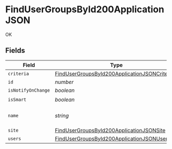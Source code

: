 # FindUserGroupsById200ApplicationJSON

OK


## Fields

| Field                                                                                                                     | Type                                                                                                                      | Required                                                                                                                  | Description                                                                                                               | Example                                                                                                                   |
| ------------------------------------------------------------------------------------------------------------------------- | ------------------------------------------------------------------------------------------------------------------------- | ------------------------------------------------------------------------------------------------------------------------- | ------------------------------------------------------------------------------------------------------------------------- | ------------------------------------------------------------------------------------------------------------------------- |
| `criteria`                                                                                                                | [FindUserGroupsById200ApplicationJSONCriteria](../../models/operations/findusergroupsbyid200applicationjsoncriteria.md)[] | :heavy_minus_sign:                                                                                                        | N/A                                                                                                                       |                                                                                                                           |
| `id`                                                                                                                      | *number*                                                                                                                  | :heavy_minus_sign:                                                                                                        | N/A                                                                                                                       | 1                                                                                                                         |
| `isNotifyOnChange`                                                                                                        | *boolean*                                                                                                                 | :heavy_minus_sign:                                                                                                        | N/A                                                                                                                       |                                                                                                                           |
| `isSmart`                                                                                                                 | *boolean*                                                                                                                 | :heavy_check_mark:                                                                                                        | N/A                                                                                                                       |                                                                                                                           |
| `name`                                                                                                                    | *string*                                                                                                                  | :heavy_check_mark:                                                                                                        | Name of the user group                                                                                                    | Teachers                                                                                                                  |
| `site`                                                                                                                    | [FindUserGroupsById200ApplicationJSONSite](../../models/operations/findusergroupsbyid200applicationjsonsite.md)           | :heavy_minus_sign:                                                                                                        | N/A                                                                                                                       |                                                                                                                           |
| `users`                                                                                                                   | [FindUserGroupsById200ApplicationJSONUsers](../../models/operations/findusergroupsbyid200applicationjsonusers.md)[]       | :heavy_minus_sign:                                                                                                        | N/A                                                                                                                       |                                                                                                                           |